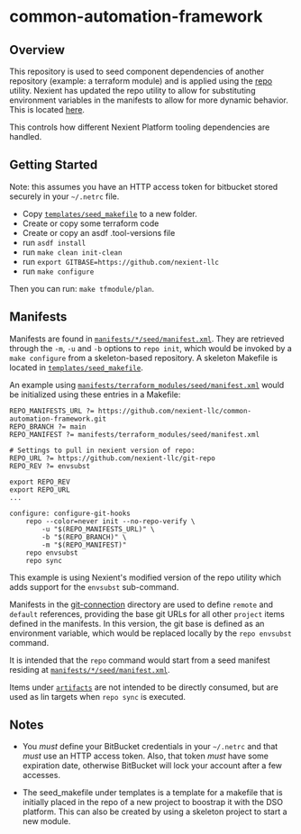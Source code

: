 # common-automation-framework

## Overview

This repository is used to seed component dependencies of another repository (example: a terraform module) and is applied using the [repo](https://gerrit.googlesource.com/git-repo/) utility.  Nexient has updated the repo utility to allow for substituting environment variables in the manifests to allow for more dynamic behavior.  This is located [here](https://github.com/nexient-llc/git-repo).

This controls how different Nexient Platform tooling dependencies are handled.

## Getting Started

Note: this assumes you have an HTTP access token for bitbucket stored securely in your `~/.netrc` file.

* Copy [`templates/seed_makefile`](./templates/seed_makefile) to a new folder.
* Create or copy some terraform code
* Create or copy an asdf .tool-versions file
* run `asdf install`
* run `make clean init-clean`
* run `export GITBASE=https://github.com/nexient-llc`
* run `make configure`

Then you can run: `make tfmodule/plan`.

## Manifests

Manifests are found in [`manifests/*/seed/manifest.xml`](./manifests/*/seed/manifest.xm).  They are retrieved through the `-m`, `-u` and `-b` options to `repo init`, which would be invoked by a `make configure` from a skeleton-based repository.  A skeleton Makefile is located in [`templates/seed_makefile`](./templates/seed_makefile).

An example using [`manifests/terraform_modules/seed/manifest.xml`](./manifests/terraform_modules/seed/manifest.xml) would be initialized using these entries in a Makefile:

```
REPO_MANIFESTS_URL ?= https://github.com/nexient-llc/common-automation-framework.git
REPO_BRANCH ?= main
REPO_MANIFEST ?= manifests/terraform_modules/seed/manifest.xml

# Settings to pull in nexient version of repo:
REPO_URL ?= https://github.com/nexient-llc/git-repo
REPO_REV ?= envsubst

export REPO_REV
export REPO_URL
...

configure: configure-git-hooks
	repo --color=never init --no-repo-verify \
		-u "$(REPO_MANIFESTS_URL)" \
		-b "$(REPO_BRANCH)" \
		-m "$(REPO_MANIFEST)"
	repo envsubst
	repo sync
```

This example is using Nexient's modified version of the repo utility which adds support for the `envsubst` sub-command.

Manifests in the [git-connection](./git-connection/) directory are used to define `remote` and `default` references, providing the base git URLs for all other `project` items defined in the manifests.  In this version, the git base is defined as an environment variable, which would be replaced locally by the `repo envsubst` command.

It is intended that the `repo` command would start from a seed manifest residing at [`manifests/*/seed/manifest.xml`](./manifests/manifests/*/seed/manifest.xml).

Items under [`artifacts`](artifacts/) are not intended to be directly consumed, but are used as lin targets when `repo sync` is executed.

## Notes

* You *must* define your BitBucket credentials in your `~/.netrc` and that *must* use an HTTP access token.  Also, that token *must* have some expiration date, otherwise BitBucket will lock your account after a few accesses.

* The seed_makefile under templates is a template for a makefile that is initially placed in the repo of a new project to boostrap it with the DSO platform.  This can also be created by using a skeleton project to start a new module.
